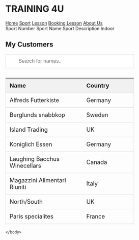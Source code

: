 <!DOCTYPE html PUBLIC "-//W3C//DTD XHTML 1.0 Transitional//EN" "http://www.w3.org/TR/xhtml1/DTD/xhtml1-transitional.dtd">
<html xmlns="http://www.w3.org/1999/xhtml"
      xmlns:h="http://xmlns.jcp.org/jsf/html"
      xmlns:f="http://xmlns.jcp.org/jsf/core">
    <head>
        <link rel="stylesheet" href="newcss.css" type="text/css"/>
    <head>
    <body>
            <div class="header">
            <h1>TRAINING 4U</h1>
        </div>
       <!-- Navigation -->
<div class="navbar">
  <a href="index.html">Home</a>
  <a href="sport.xhtml">Sport</a>
  <a href="lesson.xhtml">Lesson</a>
  <a href="booking.xhtml">Booking Lesson</a>
  <a href="#" class="right">About Us</a>
</div>

<form>
            <column>
                <facet name="header">
                    Sport Number
                </facet>
            </column> 
            <column>
                <facet name="header">
                    Sport Name
                </facet
            </column> 
            <column>
                <facet name="header">
                    Sport Description
                </facet>
            </column> 
            <column>
                <facet name="header">
                    Indoor
                  </facet>
            </column> 
                </dataTable>
                </view>
        </form>
        
        
<style>
* {
  box-sizing: border-box;
}

#myInput {
  background-image: url('/css/searchicon.png');
  background-position: 10px 10px;
  background-repeat: no-repeat;
  width: 100%;
  font-size: 16px;
  padding: 12px 20px 12px 40px;
  border: 1px solid #ddd;
  margin-bottom: 12px;
}

#myTable {
  border-collapse: collapse;
  width: 100%;
  border: 1px solid #ddd;
  font-size: 18px;
}

#myTable th, #myTable td {
  text-align: left;
  padding: 12px;
}

#myTable tr {
  border-bottom: 1px solid #ddd;
}

#myTable tr.header, #myTable tr:hover {
  background-color: #f1f1f1;
}
</style>
</head>
<body>

<h2>My Customers</h2>

<input type="text" id="myInput" onkeyup="myFunction()" placeholder="Search for names.." title="Type in a name">

<table id="myTable">
  <tr class="header">
    <th style="width:60%;">Name</th>
    <th style="width:40%;">Country</th>
  </tr>
  <tr>
    <td>Alfreds Futterkiste</td>
    <td>Germany</td>
  </tr>
  <tr>
    <td>Berglunds snabbkop</td>
    <td>Sweden</td>
  </tr>
  <tr>
    <td>Island Trading</td>
    <td>UK</td>
  </tr>
  <tr>
    <td>Koniglich Essen</td>
    <td>Germany</td>
  </tr>
  <tr>
    <td>Laughing Bacchus Winecellars</td>
    <td>Canada</td>
  </tr>
  <tr>
    <td>Magazzini Alimentari Riuniti</td>
    <td>Italy</td>
  </tr>
  <tr>
    <td>North/South</td>
    <td>UK</td>
  </tr>
  <tr>
    <td>Paris specialites</td>
    <td>France</td>
  </tr>
</table>

<script>
function myFunction() {
  var input, filter, table, tr, td, i, txtValue;
  input = document.getElementById("myInput");
  filter = input.value.toUpperCase();
  table = document.getElementById("myTable");
  tr = table.getElementsByTagName("tr");
  for (i = 0; i < tr.length; i++) {
    td = tr[i].getElementsByTagName("td")[0];
    if (td) {
      txtValue = td.textContent || td.innerText;
      if (txtValue.toUpperCase().indexOf(filter) > -1) {
        tr[i].style.display = "";
      } else {
        tr[i].style.display = "none";
      }
    }       
  }
}
</script>

</body>
</html>

        
    </body>
